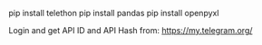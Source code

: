 pip install telethon
pip install pandas
pip install openpyxl

Login and get API ID and API Hash from:
https://my.telegram.org/
